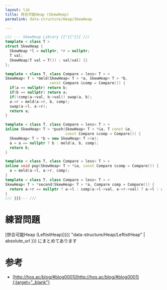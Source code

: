 ```yaml
---
layout: lib
title: 併合可能Heap (SkewHeap)
permalink: data-structure/Heap/SkewHeap

---
```




```cpp
/// --- SkewHeap Library {{"{{"}}{ ///
template < class T >
struct SkewHeap {
  SkewHeap *l = nullptr, *r = nullptr;
  T val;
  SkewHeap(T val = T()) : val(val) {}
};

template < class T, class Compare = less< T > >
SkewHeap< T > *meld(SkewHeap< T > *a, SkewHeap< T > *b,
                    const Compare &comp = Compare()) {
  if(a == nullptr) return b;
  if(b == nullptr) return a;
  if(!comp(a->val, b->val)) swap(a, b);
  a->r = meld(a->r, b, comp);
  swap(a->l, a->r);
  return a;
}

template < class T, class Compare = less< T > >
inline SkewHeap< T > *push(SkewHeap< T > *&a, T const &e,
                           const Compare &comp = Compare()) {
  SkewHeap< T > *b = new SkewHeap< T >(e);
  a = a == nullptr ? b : meld(a, b, comp);
  return b;
}

template < class T, class Compare = less< T > >
inline void pop(SkewHeap< T > *&a, const Compare &comp = Compare()) {
  a = meld(a->l, a->r, comp);
}
template < class T, class Compare = less< T > >
SkewHeap< T > *second(SkewHeap< T > *a, Compare comp = Compare()) {
  return a->r == nullptr ? a->l : comp(a->l->val, a->r->val) ? a->l : a->r;
}
/// }}}--- ///
```


# 練習問題

[併合可能Heap (LeftistHeap)]({{ "data-structure/Heap/LeftistHeap" | absolute_url }}) にまとめてあります

# 参考

* [http://hos.ac/blog/#blog0001](http://hos.ac/blog/#blog0001){:target="_blank"}
